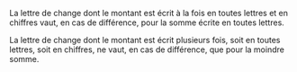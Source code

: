 La lettre de change dont le montant est écrit à la fois en toutes lettres et en chiffres vaut, en cas de différence, pour la somme écrite en toutes lettres.

La lettre de change dont le montant est écrit plusieurs fois, soit en toutes lettres, soit en chiffres, ne vaut, en cas de différence, que pour la moindre somme.
